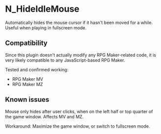 # N_HideIdleMouse
Automatically hides the mouse cursor if it hasn't been moved for a while. Useful when playing in fullscreen mode.

## Compatibility
Since this plugin doesn't actually modify any RPG Maker-related code, it is very likely compatible to any JavaScript-based RPG Maker.

Tested and confirmed working:
- RPG Maker MV
- RPG Maker MZ

## Known issues
Mouse only hides after user clicks, when on the left half or top quarter of the game window. Affects MV and MZ.

Workaround: Maximize the game window, or switch to fullscreen mode.

